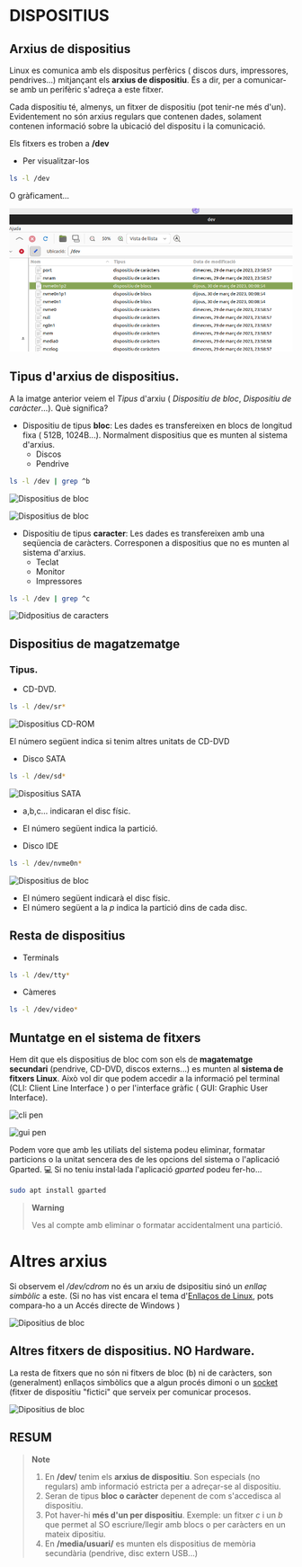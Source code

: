 # DISPOSITIUS
## Arxius de dispositius

Linux es comunica amb els dispositus perfèrics ( discos durs, impressores, pendrives...) mitjançant els **arxius de dispositiu**. 
És a dir, per a comunicar-se amb un perifèric s'adreça a este fitxer.

Cada dispositiu té, almenys, un fitxer de dispositiu (pot tenir-ne més d'un). Evidentement no són arxius regulars que contenen dades, solament contenen informació sobre la ubicació del dispositu i la comunicació.

Els fitxers es troben a **/dev**

* Per visualitzar-los

```bash
ls -l /dev
```
O gràficament...

![devgrafic](../png/DispositiusLinux/devgrafic.png)


## Tipus d'arxius de dispositius.

A la imatge anterior veiem el *Tipus* d'arxiu ( *Dispositiu de bloc*, *Dispositiu de caràcter*...). Què significa?

* Dispositiu de tipus **bloc**: Les dades es transfereixen en blocs de longitud fixa ( 512B, 1024B...). Normalment dispositius que es munten al sistema d'arxius.
  * Discos
  * Pendrive 

```bash
ls -l /dev | grep ^b
```

![Dispositius de bloc](DispositiusLinux/lsdevb.png)

![Dispositius de bloc](DispositiusLinux/lsdevb1.png)

* Dispositiu de tipus **caracter**: Les dades es transfereixen amb una seqüencia de caràcters. Corresponen a dispositius que no es munten al sistema d'arxius.
  * Teclat
  * Monitor
  * Impressores
 
```bash
ls -l /dev | grep ^c
```
![Didpositius de caracters](DispositiusLinux/lsdevc.png)

## Dispositius de magatzematge

### Tipus.
* CD-DVD. 
```bash
ls -l /dev/sr*
```
![Dispositius CD-ROM](DispositiusLinux/lsdevsr.png)

El número següent indica si tenim altres unitats de CD-DVD

* Disco SATA 
```bash
ls -l /dev/sd*
```
![Dispositius SATA](DispositiusLinux/lsdevsd.png)

* a,b,c... indicaran el disc físic.
 * El número següent indica la partició.

* Disco IDE
```bash
ls -l /dev/nvme0n*
```
![Dispositius de bloc](DispositiusLinux/lsdevnvm.png)

 * El número següent indicarà el disc físic.
 * El número següent a la *p* indica la partició dins de cada disc.
 
 
 ## Resta de dispositius
 
 * Terminals
 ```bash
 ls -l /dev/tty*
 ```
 * Càmeres
 ``` bash
 ls -l /dev/video*
 ```
 
## Muntatge en el sistema de fitxers

Hem dit que els dispositius de bloc com son els de **magatematge secundari** (pendrive, CD-DVD, discos externs...) es munten al **sistema de fitxers Linux**. Això vol dir que podem accedir a la informació pel terminal (CLI: Client Line Interface ) o per l'interface gràfic ( GUI: Graphic User Interface).

![cli pen](DispositiusLinux/pen.png)

![gui pen](DispositiusLinux/navegarpormedia.png)

Podem vore que amb les utiliats del sistema podeu eliminar, formatar particions o la unitat sencera des de les opcions del sistema o l'aplicació Gparted.
:computer:
Si no teniu instal·lada l'aplicació *gparted* podeu fer-ho...
```bash
sudo apt install gparted
```
> **Warning**
> 
> Ves al compte amb eliminar o formatar accidentalment una partició. 

# Altres arxius

 Si observem el */dev/cdrom* no és un arxiu de dsipositiu sinó un *enllaç simbòlic* a este. 
 (Si no has vist encara el tema d'[Enllaços de Linux][enllaços], pots compara-ho a un Accés directe de Windows )
  
![Dipositius de bloc](DispositiusLinux/lsdevcd.png)

## Altres fitxers de dispositius. NO Hardware.

La resta de fitxers que no són ni fitxers de bloc (b) ni de caràcters, son (generalment) enllaços simbòlics que a algun procés dimoni o un [socket][socket] (fitxer de dispositiu "fictici" que serveix per comunicar procesos. 

![Dipositius de bloc](DispositiusLinux/nombredispositius.png)

[socket]:socketLinux.md

[enllaços]:enllaçosLinux.md



## RESUM

>**Note** 
>1. En **/dev/** tenim els **arxius de dispositiu**. Son especials (no regulars) amb informació estricta per a adreçar-se al dispositiu.
>2. Seran de tipus **bloc o caràcter** depenent de com s'accedisca al dispositiu.
>3. Pot haver-hi **més d'un per dispositiu**. Exemple: un fitxer *c* i un *b* que permet al SO escriure/llegir amb blocs o per caràcters en un mateix dipositiu.
>3. En **/media/usuari/** es munten els dispositius de memòria secundària (pendrive, disc extern USB...)




